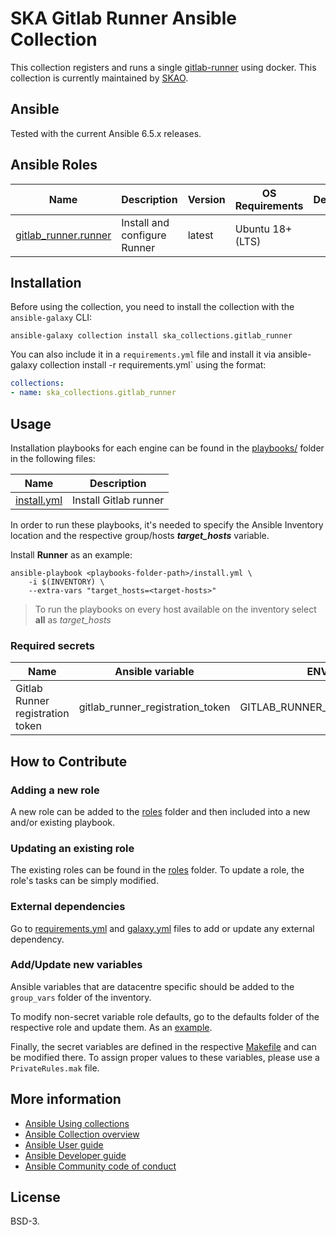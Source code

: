 # SKA Gitlab Runner Ansible Collection

This collection registers and runs a single [gitlab-runner](https://docs.gitlab.com/runner/) using docker.
This collection is currently maintained by [SKAO](https://www.skao.int/).

## Ansible

Tested with the current Ansible 6.5.x releases.

## Ansible Roles
| Name | Description | Version | OS Requirements | Dependencies |
| ---- | ----------- | ------- | --- | ---|
| [gitlab_runner.runner](https://gitlab.com/ska-telescope/sdi/ska-ser-ansible-collections/-/tree/main/ansible_collections/ska_collections/gitlab_runner/roles/runner) | Install and configure Runner | latest | Ubuntu 18+ (LTS) | |

## Installation



Before using the collection, you need to install the collection with the `ansible-galaxy` CLI:

    ansible-galaxy collection install ska_collections.gitlab_runner

You can also include it in a `requirements.yml` file and install it via ansible-galaxy collection install -r requirements.yml` using the format:

```yaml
collections:
- name: ska_collections.gitlab_runner
```

## Usage

Installation playbooks for each engine can be found in the [playbooks/](https://gitlab.com/ska-telescope/sdi/ska-ser-ansible-collections/-/tree/main/ansible_collections/ska_collections/instace_common/playbooks) folder in the following files:

| Name | Description |
| ---- | ----------- |
| [install.yml](https://gitlab.com/ska-telescope/sdi/ska-ser-ansible-collections/-/blob/1441ec87eebf5e0ea3a579a25761449f7f853a94/ansible_collections/ska_collections/instace_common/playbooks/install.yml) | Install Gitlab runner |

In order to run these playbooks, it's needed to specify the Ansible Inventory location and the respective group/hosts ***target_hosts*** variable.

Install **Runner** as an example:
```
ansible-playbook <playbooks-folder-path>/install.yml \
	-i $(INVENTORY) \
	--extra-vars "target_hosts=<target-hosts>"
```

> To run the playbooks on every host available on the inventory select **all** as *target_hosts*

### Required secrets

| Name | Ansible variable | ENV variable |
| ---- | ----------- | ------------ |
| Gitlab Runner registration token | gitlab_runner_registration_token | GITLAB_RUNNER_REGISTRATION_TOKEN

## How to Contribute

### Adding a new role
A new role can be added to the [roles](./roles/) folder and then included into a new and/or existing playbook.

### Updating an existing role
The existing roles can be found in the [roles](./roles/) folder. To update a role, the role's tasks can be simply modified.

### External dependencies
Go to [requirements.yml](../../../requirements.yml) and [galaxy.yml](./galaxy.yml) files to add or update any external dependency.

### Add/Update new variables
Ansible variables that are datacentre specific should be added to the `group_vars` folder of the inventory.

To modify non-secret variable role defaults, go to the defaults folder of the respective role and update them. As an [example](./roles/runner/defaults/main.yml).

Finally, the secret variables are defined in the respective [Makefile](../../../resources/jobs/gitlab-runner.mk) and can be modified there. To assign proper values to these variables, please use a `PrivateRules.mak` file.

## More information

- [Ansible Using collections](https://docs.ansible.com/ansible/latest/user_guide/collections_using.html)
- [Ansible Collection overview](https://github.com/ansible-collections/overview)
- [Ansible User guide](https://docs.ansible.com/ansible/latest/user_guide/index.html)
- [Ansible Developer guide](https://docs.ansible.com/ansible/latest/dev_guide/index.html)
- [Ansible Community code of conduct](https://docs.ansible.com/ansible/latest/community/code_of_conduct.html)
## License

BSD-3.